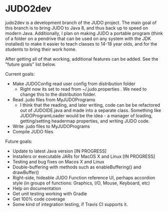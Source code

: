 JUDO2dev
====

judo2dev is a development branch of the JUDO project. The main goal of this branch is to bring JUDO to Java 8, and thus back up to speed on modern Java. Additionally, I plan on making JUDO a portable program (think of a folder on a pendrive that can be used on any system with the JDK installed) to make it easier to teach classes to 14-18 year olds, and for the students to bring their work home.

After getting all of that working, additional features can be added. See the "future goals" list below.

Current goals:
* Make JUDOConfig read user config from distribution folder
	* Right now its set to read from ~/.judo.properties . We need to
		change this to the distribution folder.
* Read .judo files from MyJUDOPrograms
	* I think that the reading, and later writing, code can be
		be refactored out of JUDOIDE.java and made into a separate class.
		Something like JUDOProgramLoader would be the idea - a manager of
		loading, getting/setting headermap properties, and writing JUDO code.
* Write .judo files to MyJUDOPrograms
* Compile JUDO files

Future goals:
* Update to latest Java version [IN PROGRESS]
* Installers or executable JARs for MacOS X and Linux [IN PROGRESS]
* Testing and bug fixes on Macos X and Linux
* Double-buffering with methods such as enableBuffering() and drawBuffer()
* Right-side, hideable JUDO Function reference UI, perhaps accordion style (in groups of functions: Graphics, I/O, Mouse, Keyboard, etc)
* Help on documentation
* Get unit testing working with Gradle
* Get 100% code coverage
* Some kind of integration testing, if Travis CI supports it.